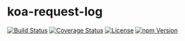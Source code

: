 # koa-request-log

[![Build Status](https://travis-ci.org/hardog/koa-request-log.svg?branch=master)](https://travis-ci.org/hardog/koa-request-log)
[![Coverage Status](https://img.shields.io/codecov/c/github/hardog/koa-request-log.svg)](https://codecov.io/github/hardog/koa-request-log?branch=master)
[![License](https://img.shields.io/npm/l/koa-request-log.svg)](https://www.npmjs.com/package/koa-request-log)
[![npm Version](https://img.shields.io/npm/v/koa-request-log.svg)](https://www.npmjs.com/package/koa-request-log)

